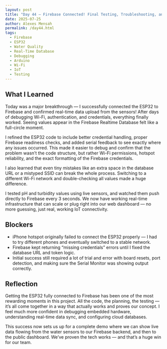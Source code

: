```yaml
---
layout: post  
title: "Day 44 – Firebase Connected! Final Testing, Troubleshooting, and Real-Time Updates"  
date: 2025-07-25  
author: Alexes Mensah  
permalink: /day44.html  
tags:
  - Firebase
  - ESP32
  - Water Quality
  - Real-Time Database
  - Debugging
  - Arduino
  - Wi-Fi
  - IoT
  - Testing
---
```


## What I Learned

Today was a major breakthrough — I successfully connected the ESP32 to Firebase and confirmed real-time data upload from the sensors! After days of debugging Wi-Fi, authentication, and credentials, everything finally worked. Seeing values appear in the Firebase Realtime Database felt like a full-circle moment.

I refined the ESP32 code to include better credential handling, proper Firebase readiness checks, and added serial feedback to see exactly where any issues occurred. This made it easier to debug and confirm that the problem wasn’t the code structure, but rather Wi-Fi permissions, hotspot reliability, and the exact formatting of the Firebase credentials.

I also learned that even tiny mistakes like an extra space in the database URL or a mistyped SSID can break the whole process. Switching to a different Wi-Fi network and double-checking all values made a huge difference.

I tested pH and turbidity values using live sensors, and watched them push directly to Firebase every 3 seconds. We now have working real-time infrastructure that can scale or plug right into our web dashboard — no more guessing, just real, working IoT connectivity.

## Blockers

- iPhone hotspot originally failed to connect the ESP32 properly — I had to try different phones and eventually switched to a stable network.  
- Firebase kept returning “missing credentials” errors until I fixed the database URL and token logic.  
- Initial success still required a lot of trial and error with board resets, port detection, and making sure the Serial Monitor was showing output correctly.

## Reflection

Getting the ESP32 fully connected to Firebase has been one of the most rewarding moments in this project. All the code, the planning, the testing — it’s all come together in a way that actually works and proves our concept. I feel much more confident in debugging embedded hardware, understanding real-time data sync, and configuring cloud databases.

This success now sets us up for a complete demo where we can show live data flowing from the water sensors to our Firebase backend, and then to the public dashboard. We’ve proven the tech works — and that’s a huge win for our team.
